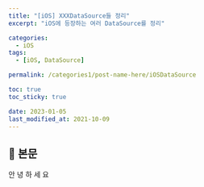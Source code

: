 ```yaml
---
title: "[iOS] XXXDataSource들 정리"
excerpt: "iOS에 등장하는 여러 DataSource를 정리"

categories:
  - iOS
tags:
  - [iOS, DataSource]

permalink: /categories1/post-name-here/iOSDataSource

toc: true
toc_sticky: true

date: 2023-01-05
last_modified_at: 2021-10-09
---
```


## 🦥 본문

안
녕
하
세
요
